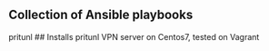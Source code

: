 ## Collection of Ansible playbooks ##

pritunl ## Installs pritunl VPN server on Centos7, tested on Vagrant
